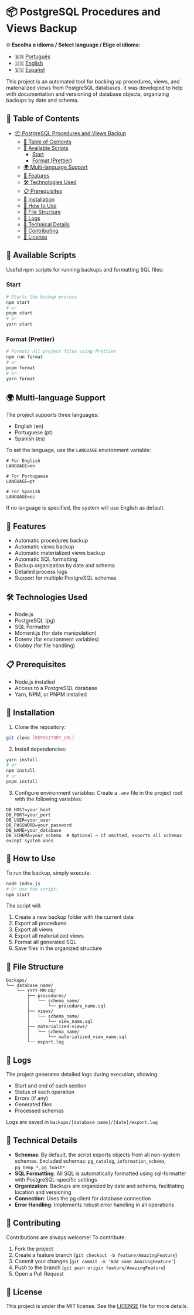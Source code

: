 # 📦 PostgreSQL Procedures and Views Backup

🌐 **Escolha o idioma / Select language / Elige el idioma:**

- 🇧🇷 [Português](README.pt.md)
- 🇺🇸 [English](README.en.md)
- 🇪🇸 [Español](README.es.md)

This project is an automated tool for backing up procedures, views, and materialized views from
PostgreSQL databases. It was developed to help with documentation and versioning of database
objects, organizing backups by date and schema.

## 📑 Table of Contents

- [📦 PostgreSQL Procedures and Views Backup](#-postgresql-procedures-and-views-backup)
  - [📑 Table of Contents](#-table-of-contents)
  - [🚀 Available Scripts](#-available-scripts)
    - [Start](#start)
    - [Format (Prettier)](#format-prettier)
  - [🌍 Multi-language Support](#-multi-language-support)
  - [🚀 Features](#-features)
  - [🛠️ Technologies Used](#️-technologies-used)
  - [📋 Prerequisites](#-prerequisites)
  - [🔧 Installation](#-installation)
  - [🚀 How to Use](#-how-to-use)
  - [📁 File Structure](#-file-structure)
  - [📝 Logs](#-logs)
  - [🧐 Technical Details](#-technical-details)
  - [🤝 Contributing](#-contributing)
  - [📄 License](#-license)

## 🚀 Available Scripts

Useful npm scripts for running backups and formatting SQL files:

### Start

```bash
# Starts the backup process
npm start
# or
pnpm start
# or
yarn start
```

### Format (Prettier)

```bash
# Formats all project files using Prettier
npm run format
# or
pnpm format
# or
yarn format
```

## 🌍 Multi-language Support

The project supports three languages:

- English (en)
- Portuguese (pt)
- Spanish (es)

To set the language, use the `LANGUAGE` environment variable:

```env
# For English
LANGUAGE=en

# For Portuguese
LANGUAGE=pt

# For Spanish
LANGUAGE=es
```

If no language is specified, the system will use English as default.

## 🚀 Features

- Automatic procedures backup
- Automatic views backup
- Automatic materialized views backup
- Automatic SQL formatting
- Backup organization by date and schema
- Detailed process logs
- Support for multiple PostgreSQL schemas

## 🛠️ Technologies Used

- Node.js
- PostgreSQL (pg)
- SQL Formatter
- Moment.js (for date manipulation)
- Dotenv (for environment variables)
- Globby (for file handling)

## 📋 Prerequisites

- Node.js installed
- Access to a PostgreSQL database
- Yarn, NPM, or PNPM installed

## 🔧 Installation

1. Clone the repository:

```bash
git clone [REPOSITORY_URL]
```

2. Install dependencies:

```bash
yarn install
# or
npm install
# or
pnpm install
```

3. Configure environment variables: Create a `.env` file in the project root with the following
   variables:

```env
DB_HOST=your_host
DB_PORT=your_port
DB_USER=your_user
DB_PASSWORD=your_password
DB_NAME=your_database
DB_SCHEMA=your_schema  # Optional – if omitted, exports all schemas except system ones
```

## 🚀 How to Use

To run the backup, simply execute:

```bash
node index.js
# Or use the script:
npm start
```

The script will:

1. Create a new backup folder with the current date
2. Export all procedures
3. Export all views
4. Export all materialized views
5. Format all generated SQL
6. Save files in the organized structure

## 📁 File Structure

```
backups/
└── database_name/
    └── YYYY-MM-DD/
        ├── procedures/
        │   └── schema_name/
        │       └── procedure_name.sql
        ├── views/
        │   └── schema_name/
        │       └── view_name.sql
        ├── materialized-views/
        │   └── schema_name/
        │       └── materialized_view_name.sql
        └── export.log
```

## 📝 Logs

The project generates detailed logs during execution, showing:

- Start and end of each section
- Status of each operation
- Errors (if any)
- Generated files
- Processed schemas

Logs are saved in `backups/[database_name]/[date]/export.log`

## 🧐 Technical Details

- **Schemas**: By default, the script exports objects from all non-system schemas. Excluded schemas:
  `pg_catalog`, `information_schema`, `pg_temp_*`, `pg_toast*`
- **SQL Formatting**: All SQL is automatically formatted using sql-formatter with
  PostgreSQL-specific settings
- **Organization**: Backups are organized by date and schema, facilitating location and versioning
- **Connection**: Uses the pg client for database connection
- **Error Handling**: Implements robust error handling in all operations

## 🤝 Contributing

Contributions are always welcome! To contribute:

1. Fork the project
2. Create a feature branch (`git checkout -b feature/AmazingFeature`)
3. Commit your changes (`git commit -m 'Add some AmazingFeature'`)
4. Push to the branch (`git push origin feature/AmazingFeature`)
5. Open a Pull Request

## 📄 License

This project is under the MIT license. See the [LICENSE](LICENSE) file for more details.

